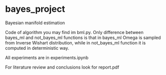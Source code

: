 # bayes_project
Bayesian manifold estimation

Code of algorithm you may find im bml.py. Only difference between bayes_ml and not_bayes_ml functions is that in bayes_ml Omega is sampled from Inverse Wishart distribution, while in not_bayes_ml function it is computed in deterministic way.

All experiments are in experiments.ipynb

For literature review and conclusions look for report.pdf
